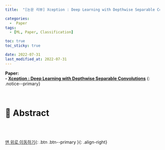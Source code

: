 ```yaml
---
title:  "[논문 리뷰] Xception : Deep Learning with Depthwise Separable Convolutions" 

categories:
  -  Paper
tags:
  - [ML, Paper, Classification]

toc: true
toc_sticky: true

date: 2022-07-31
last_modified_at: 2022-07-31
---
```


**Paper: <br>- [Xception : Deep Learning with Depthwise Separable Convolutions](https://github.com/inhopp/inhopp/files/9228234/Xception.pdf)**
{: .notice--primary}


<br>

# 🚀 Abstract


































<br>
<br>



[맨 위로 이동하기](#){: .btn .btn--primary }{: .align-right}